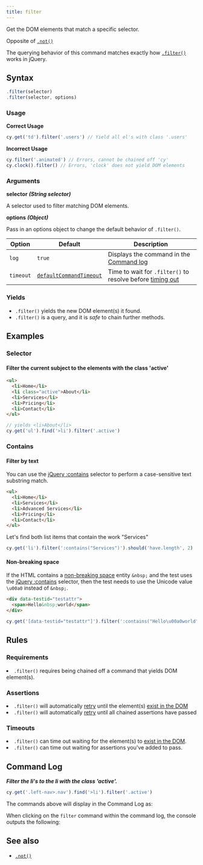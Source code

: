 ```yaml
---
title: filter
---
```


Get the DOM elements that match a specific selector.

<Alert type="info">

Opposite of [`.not()`](/api/commands/not)

</Alert>

<Alert type="info">

The querying behavior of this command matches exactly how
[`.filter()`](http://api.jquery.com/filter) works in jQuery.

</Alert>

## Syntax

```javascript
.filter(selector)
.filter(selector, options)
```

### Usage

**<Icon name="check-circle" color="green"></Icon> Correct Usage**

```javascript
cy.get('td').filter('.users') // Yield all el's with class '.users'
```

**<Icon name="exclamation-triangle" color="red"></Icon> Incorrect Usage**

```javascript
cy.filter('.animated') // Errors, cannot be chained off 'cy'
cy.clock().filter() // Errors, 'clock' does not yield DOM elements
```

### Arguments

**<Icon name="angle-right"></Icon> selector** **_(String selector)_**

A selector used to filter matching DOM elements.

**<Icon name="angle-right"></Icon> options** **_(Object)_**

Pass in an options object to change the default behavior of `.filter()`.

| Option    | Default                                                              | Description                                                                              |
| --------- | -------------------------------------------------------------------- | ---------------------------------------------------------------------------------------- |
| `log`     | `true`                                                               | Displays the command in the [Command log](/guides/core-concepts/cypress-app#Command-Log) |
| `timeout` | [`defaultCommandTimeout`](/guides/references/configuration#Timeouts) | Time to wait for `.filter()` to resolve before [timing out](#Timeouts)                   |

### Yields [<Icon name="question-circle"/>](/guides/core-concepts/introduction-to-cypress#Subject-Management)

- `.filter()` yields the new DOM element(s) it found.
- `.filter()` is a query, and it is _safe_ to chain further methods.

## Examples

### Selector

#### Filter the current subject to the elements with the class 'active'

```html
<ul>
  <li>Home</li>
  <li class="active">About</li>
  <li>Services</li>
  <li>Pricing</li>
  <li>Contact</li>
</ul>
```

```javascript
// yields <li>About</li>
cy.get('ul').find('>li').filter('.active')
```

### Contains

#### Filter by text

You can use the [jQuery :contains](https://api.jquery.com/contains-selector/)
selector to perform a case-sensitive text substring match.

```html
<ul>
  <li>Home</li>
  <li>Services</li>
  <li>Advanced Services</li>
  <li>Pricing</li>
  <li>Contact</li>
</ul>
```

Let's find both list items that contain the work "Services"

```javascript
cy.get('li').filter(':contains("Services")').should('have.length', 2)
```

#### Non-breaking space

If the HTML contains a
[non-breaking space](https://en.wikipedia.org/wiki/Non-breaking_space) entity
`&nbsp;` and the test uses the
[jQuery :contains](https://api.jquery.com/contains-selector/) selector, then the
test needs to use the Unicode value `\u00a0` instead of `&nbsp;`.

```html
<div data-testid="testattr">
  <span>Hello&nbsp;world</span>
</div>
```

```javascript
cy.get('[data-testid="testattr"]').filter(':contains("Hello\u00a0world")')
```

## Rules

### Requirements [<Icon name="question-circle"/>](/guides/core-concepts/introduction-to-cypress#Chains-of-Commands)

<List><li>`.filter()` requires being chained off a command that yields DOM
element(s).</li></List>

### Assertions [<Icon name="question-circle"/>](/guides/core-concepts/introduction-to-cypress#Assertions)

<List><li>`.filter()` will automatically
[retry](/guides/core-concepts/retry-ability) until the element(s)
[exist in the DOM](/guides/core-concepts/introduction-to-cypress#Default-Assertions)</li><li>`.filter()`
will automatically [retry](/guides/core-concepts/retry-ability) until all
chained assertions have passed</li></List>

### Timeouts [<Icon name="question-circle"/>](/guides/core-concepts/introduction-to-cypress#Timeouts)

<List><li>`.filter()` can time out waiting for the element(s) to
[exist in the DOM](/guides/core-concepts/introduction-to-cypress#Default-Assertions).</li><li>`.filter()`
can time out waiting for assertions you've added to pass.</li></List>

## Command Log

**_Filter the li's to the li with the class 'active'._**

```javascript
cy.get('.left-nav>.nav').find('>li').filter('.active')
```

The commands above will display in the Command Log as:

<DocsImage src="/img/api/filter/filter-el-by-selector.png" alt="Command Log filter" ></DocsImage>

When clicking on the `filter` command within the command log, the console
outputs the following:

<DocsImage src="/img/api/filter/console-shows-list-and-filtered-element.png" alt="console.log filter" ></DocsImage>

## See also

- [`.not()`](/api/commands/not)
